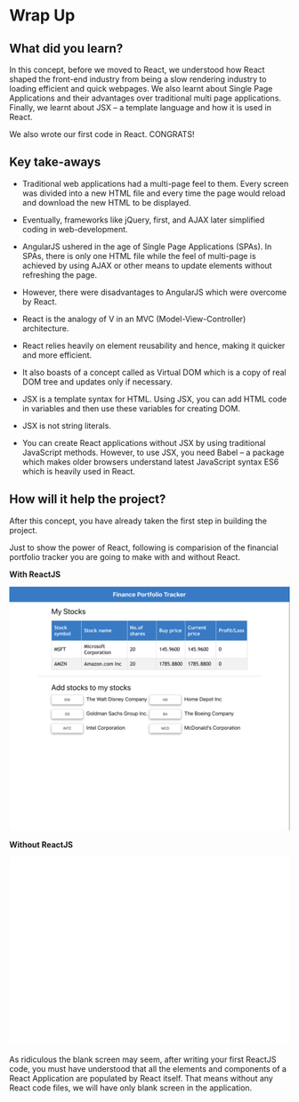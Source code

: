 # Wrap Up

## What did you learn?

In this concept, before we moved to React, we understood how React shaped the front-end industry from being a slow rendering industry to loading efficient and quick webpages. We also learnt about Single Page Applications and their advantages over traditional multi page applications. Finally, we learnt about JSX – a template language and how it is used in React.

We also wrote our first code in React. CONGRATS!

## Key take-aways

-	Traditional web applications had a multi-page feel to them. Every screen was divided into a new HTML file and every time the page would reload and download the new HTML to be displayed.
-	Eventually, frameworks like jQuery, first, and AJAX later simplified coding in web-development.

-	AngularJS ushered in the age of Single Page Applications (SPAs). In SPAs, there is only one HTML file while the feel of multi-page is achieved by using AJAX or other means to update elements without refreshing the page.

-	However, there were disadvantages to AngularJS which were overcome by React. 
-	React is the analogy of V in an MVC (Model-View-Controller) architecture.

-	React relies heavily on element reusability and hence, making it quicker and more efficient.

-	It also boasts of a concept called as Virtual DOM which is a copy of real DOM tree and updates only if necessary.

-	JSX is a template syntax for HTML. Using JSX, you can add HTML code in variables and then use these variables for creating DOM.

-	JSX is not string literals.

-	You can create React applications without JSX by using traditional JavaScript methods. However, to use JSX, you need Babel – a package which makes older browsers understand latest JavaScript syntax ES6 which is heavily used in React.

## How will it help the project?

After this concept, you have already taken the first step in building the project.

Just to show the power of React, following is comparision of the financial portfolio tracker you are going to make with and without React.

**With ReactJS**

![](../images/FP1.png)

**Without ReactJS**

![](../images/FP2.png)

As ridiculous the blank screen may seem, after writing your first ReactJS code, you must have understood that all the elements and components of a React Application are populated by React itself.
That means without any React code files, we will have only blank screen in the application.

